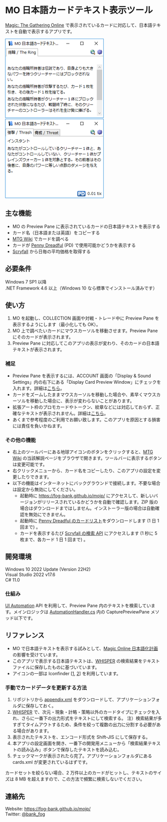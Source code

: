 # MO 日本語カードテキスト表示ツール
[Magic: The Gathering Online](http://www.mtgo.com/) で表示されているカードに対応して、日本語テキストを自動で表示するアプリです。

![Screenshot latest](https://github.com/fog-bank/mojp/blob/master/docs/images/screenshot.png)
![Screenshot v2.0.0](https://github.com/fog-bank/mojp/blob/master/images/screenshot.png)

## 主な機能
* MO の Preview Pane に表示されているカードの日本語テキストを表示する
* カード名（日本語または英語）をコピーする
* [MTG Wiki](http://mtgwiki.com/) でカードを調べる
* カードが [Penny Dreadful](http://pdmtgo.com/) (PD) で使用可能かどうかを表示する
* [Scryfall](https://scryfall.com/) から日毎の平均価格を取得する

## 必要条件
Windows 7 SP1 以降  
.NET Framework 4.6 以上（Windows 10 なら標準でインストール済みです）

## 使い方
1. MO を起動し、COLLECTION 画面や対戦・トレード中に Preview Pane を表示するようにします（最小化しても OK）。
2. MO 上で調べたいカードにマウスカーソルを移動させます。Preview Pane にそのカードが表示されます。
3. Preview Pane に対応してこのアプリの表示が変わり、そのカードの日本語テキストが表示されます。

### 補足
* Preview Pane を表示するには、ACCOUNT 画面の「Display & Sound Settings」内の右下にある「Display Card Preview Window」にチェックを入れます。詳細は[こちら](https://github.com/fog-bank/mojp/wiki/Preview-Pane-%E3%82%92%E8%A1%A8%E7%A4%BA%E3%81%95%E3%81%9B%E3%82%8B%E6%96%B9%E6%B3%95)。
* カードをズームしたままマウスカーソルを移動した場合や、素早くマウスカーソルを移動した場合に、表示が変わらないことがあります。
* 拡張アート枠のプロモカードやトークン、紋章などには対応しておらず、正確なテキストが表示されません。詳細は[こちら](https://github.com/fog-bank/mojp/wiki/%E4%B8%8D%E5%85%B7%E5%90%88)。
* あくまで参考程度のご利用でお願い致します。このアプリを原因とする損害には責任を負いかねます。

### その他の機能
* 右上のツールバーにある地球アイコンのボタンをクリックすると、[MTG Wiki](http://mtgwiki.com/) の当該解説ページをブラウザで開きます。ツールバーに表示するボタンは変更可能です。
* 右クリックメニューから、カード名をコピーしたり、このアプリの設定を変更したりできます。
* 以下の機能はインターネットにバックグラウンドで接続します。不要な場合は設定から無効にしてください。
  * 起動時に https://fog-bank.github.io/mojp/ にアクセスして、新しいバージョンがリリースされているかどうかを自動で確認します。ZIP 版の場合はダウンロードまではしません。インストーラー版の場合は自動確認を無効にできません。
  * 起動時に [Penny Dreadful のカードリスト](http://pdmtgo.com/legal_cards.txt)をダウンロードします (1 日 1 回まで) 。
  * カードを表示するたび [Scryfall の検索 API](https://scryfall.com/docs/api/cards/search) にアクセスします (1 秒に 5 枚まで、各カード 1 日 1 回まで) 。

## 開発環境
Windows 10 2022 Update (Version 22H2)  
Visual Studio 2022 v17.6  
C# 11.0

### 仕組み
[UI Automation](https://msdn.microsoft.com/ja-jp/library/ms753388.aspx) API を利用して、Preview Pane 内のテキストを検索しています。メインロジックは [AutomationHandler.cs](https://github.com/fog-bank/mojp/blob/master/mojp/AutomationHandler.cs#L58) 内の CapturePreviewPane メソッド以下です。

## リファレンス
* MO で日本語テキストを表示する試みとして、[Magic Online 日本語化計画](https://k5.hatenablog.com/archive/category/MTGO_SUPPORT)の影響を受けています。
* このアプリで表示する日本語テキストは、[WHISPER](http://whisper.wisdom-guild.net/) の検索結果をテキストファイルに保存したものに基づいています。
* アイコンの一部は Iconfinder \[[1](https://www.iconfinder.com/icons/6000/book_dictionary_learn_school_translate_icon#size=128), [2](https://www.iconfinder.com/icons/285680/camera_icon#size=16)\] を利用しています。

### 手動でカードデータを更新する方法
1. リポジトリから [appendix.xml](https://github.com/fog-bank/mojp/blob/master/mojp/appendix.xml) をダウンロードして、アプリケーションフォルダに保存しておく。
2. [WHISPER](http://whisper.wisdom-guild.net/) で、次元・現象・計略・策略以外のカードタイプにチェックを入れ、さらに一番下の出力形式をテキストにして検索する。
注）検索結果が多すぎてタイムアウトするため、条件を絞って複数の出力に分割する必要がある場合があります。
3. 表示されたテキストを、エンコード形式を Shift-JIS にして保存する。
4. 本アプリの設定画面を開き、一番下の開発用メニューから「検索結果テキストの読み込み」ボタンで保存したテキストを読み込む。
5. チェックマークが表示されたら完了。アプリケーションフォルダにある cards.xml が変更されているはずです。

カードセットを絞らない場合、2 万件以上のカードがヒットし、テキストのサイズは 8 MB を超えますので、この方法で頻繁に検索しないでください。

## 連絡先
Website: https://fog-bank.github.io/mojp/  
Twitter: [@bank_fog](https://twitter.com/bank_fog)
